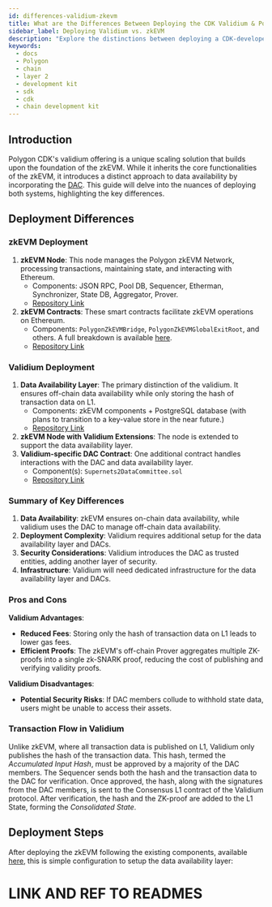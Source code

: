 ```yaml
---
id: differences-validium-zkevm
title: What are the Differences Between Deploying the CDK Validium & Polygon zkEVM
sidebar_label: Deploying Validium vs. zkEVM
description: "Explore the distinctions between deploying a CDK-developed chain with validium versus Polygon's zkEVM."
keywords:
  - docs
  - Polygon
  - chain
  - layer 2
  - development kit
  - sdk
  - cdk
  - chain development kit
---
```


## Introduction

Polygon CDK's validium offering is a unique scaling solution that builds upon the foundation of the zkEVM. While it inherits the core functionalities of the zkEVM, it introduces a distinct approach to data availability by incorporating the [DAC](/docs/cdk/dac.md). This guide will delve into the nuances of deploying both systems, highlighting the key differences.

## Deployment Differences

### zkEVM Deployment

1. **zkEVM Node**: This node manages the Polygon zkEVM Network, processing transactions, maintaining state, and interacting with Ethereum.
   - Components: JSON RPC, Pool DB, Sequencer, Etherman, Synchronizer, State DB, Aggregator, Prover.
   - [Repository Link](https://github.com/0xPolygon/cdk-validium-node)
2. **zkEVM Contracts**: These smart contracts facilitate zkEVM operations on Ethereum.
   - Components: `PolygonZkEVMBridge`, `PolygonZkEVMGlobalExitRoot`, and others. A full breakdown is available [here](https://wiki.polygon.technology/docs/zkevm/architecture/).
   - [Repository Link](https://github.com/0xPolygonHermez/zkevm-contracts)

### Validium Deployment

1. **Data Availability Layer**: The primary distinction of the validium. It ensures off-chain data availability while only storing the hash of transaction data on L1.
   - Components: zkEVM components + PostgreSQL database (with plans to transition to a key-value store in the near future.)
   - [Repository Link](https://github.com/0xPolygon/supernets2-data-availability)
2. **zkEVM Node with Validium Extensions**: The node is extended to support the data availability layer.
3. **Validium-specific DAC Contract**: One additional contract handles interactions with the DAC and data availability layer.
   - Component(s): `Supernets2DataCommittee.sol`
   - [Repository Link](https://github.com/0xPolygon/supernets2-contracts)

### Summary of Key Differences

1. **Data Availability**: zkEVM ensures on-chain data availability, while validium uses the DAC to manage off-chain data availability.
2. **Deployment Complexity**: Validium requires additional setup for the data availability layer and DACs.
3. **Security Considerations**: Validium introduces the DAC as trusted entities, adding another layer of security.
4. **Infrastructure**: Validium will need dedicated infrastructure for the data availability layer and DACs.

### Pros and Cons

**Validium Advantages**:
- **Reduced Fees**: Storing only the hash of transaction data on L1 leads to lower gas fees.
- **Efficient Proofs**: The zkEVM's off-chain Prover aggregates multiple ZK-proofs into a single zk-SNARK proof, reducing the cost of publishing and verifying validity proofs.

**Validium Disadvantages**:
- **Potential Security Risks**: If DAC members collude to withhold state data, users might be unable to access their assets.

### Transaction Flow in Validium

Unlike zkEVM, where all transaction data is published on L1, Validium only publishes the hash of the transaction data. This hash, termed the _Accumulated Input Hash_, must be approved by a majority of the DAC members. The Sequencer sends both the hash and the transaction data to the DAC for verification. Once approved, the hash, along with the signatures from the DAC members, is sent to the Consensus L1 contract of the Validium protocol. After verification, the hash and the ZK-proof are added to the L1 State, forming the _Consolidated State_.

## Deployment Steps

After deploying the zkEVM following the existing components, available [here](https://wiki.polygon.technology/docs/category/deploy-zkevm/), this is simple configuration to setup the data availability layer:

# LINK AND REF TO READMES
